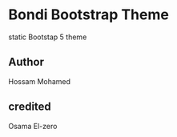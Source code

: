 # Bondi Bootstrap Theme

static Bootstap 5 theme 

## Author
Hossam Mohamed

## credited
Osama El-zero
